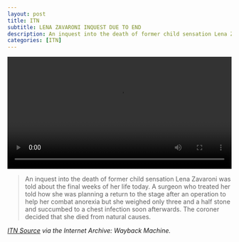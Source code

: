 ```yaml
---
layout: post
title: ITN
subtitle: LENA ZAVARONI INQUEST DUE TO END
description: An inquest into the death of former child sensation Lena Zavaroni was told about the final weeks of her life today. A surgeon who treated her told how she was planning a return to the stage after an operation to help her combat anorexia but she weighed only three and a half stone and succumbed to a chest infection soon afterwards. The coroner decided that she died from natural causes.
categories: [ITN]
---
```


<video controls width="100%"><source src="assets/media/LENA ZAVARONI DIES  Archive Footage  ITN Source BSP021099011-0.mp4" type="video/mp4">Sorry, your browser doesn't support embedded videos.</video>

> An inquest into the death of former child sensation Lena Zavaroni was told about the final weeks of her life today. A surgeon who treated her told how she was planning a return to the stage after an operation to help her combat anorexia but she weighed only three and a half stone and succumbed to a chest infection soon afterwards. The coroner decided that she died from natural causes.

<cite>[ITN Source](https://web.archive.org/web/20151105074146/http://www.itnsource.com/en/shotlist//ITN/1999/12/08/BSP081299009/?s=Lena) via the Internet Archive: Wayback Machine.</cite>

